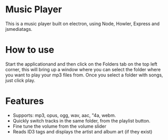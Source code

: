 # Music Player
This is a music player built on electron, using Node, Howler, Express and jsmediatags.

# How to use
Start the applicationand and then click on the Folders tab on the top left corner, this will bring up a window where you can select the folder where you want to play your mp3 files from. 
Once you select a folder with songs, just click play.

# Features
<ul>
  <li>Supports: mp3, opus, ogg, wav, aac, "4a, webm.</li>
  <li>Quickly switch tracks in the same folder, from the playlist button.</li>
  <li>Fine tune the volume from the volume slider</li>
  <li>Reads ID3 tags and displays the artist and album art (if they exist)</li>
</ul>
